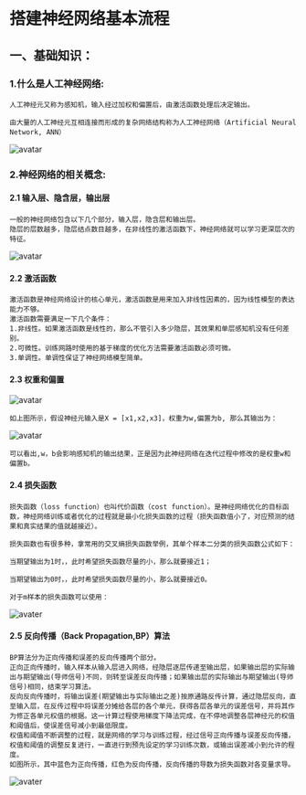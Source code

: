 # 搭建神经网络基本流程
## 一、基础知识：
### 1.什么是人工神经网络:
    
    人工神经元又称为感知机，输入经过加权和偏置后，由激活函数处理后决定输出。
    
    由大量的人工神经元互相连接而形成的复杂网络结构称为人工神经网络（Artificial Neural Network, ANN）

![avatar](https://img-blog.csdn.net/20180607170423382?watermark/2/text/aHR0cHM6Ly9ibG9nLmNzZG4ubmV0L3NpbmF0XzM1ODIxOTc2/font/5a6L5L2T/fontsize/400/fill/I0JBQkFCMA==/dissolve/70)

### 2.神经网络的相关概念:
#### 2.1 输入层、隐含层，输出层

    一般的神经网络包含以下几个部分，输入层，隐含层和输出层。
    隐层的层数越多，隐层结点数目越多，在非线性的激活函数下，神经网络就可以学习更深层次的特征。

![avatar](https://img-blog.csdn.net/20180607182202932?watermark/2/text/aHR0cHM6Ly9ibG9nLmNzZG4ubmV0L3NpbmF0XzM1ODIxOTc2/font/5a6L5L2T/fontsize/400/fill/I0JBQkFCMA==/dissolve/70)

#### 2.2 激活函数

    激活函数是神经网络设计的核心单元，激活函数是用来加入非线性因素的，因为线性模型的表达能力不够。
    激活函数需要满足一下几个条件：
    1.非线性。如果激活函数是线性的，那么不管引入多少隐层，其效果和单层感知机没有任何差别。
    2.可微性。训练网路时使用的基于梯度的优化方法需要激活函数必须可微。
    3.单调性。单调性保证了神经网络模型简单。


 
#### 2.3 权重和偏置
![avatar](https://img-blog.csdn.net/20180607174206895?watermark/2/text/aHR0cHM6Ly9ibG9nLmNzZG4ubmV0L3NpbmF0XzM1ODIxOTc2/font/5a6L5L2T/fontsize/400/fill/I0JBQkFCMA==/dissolve/70)

    如上图所示，假设神经元输入是X = [x1,x2,x3]，权重为w,偏置为b, 那么其输出为：
![avatar](https://img-blog.csdn.net/20180607174352811?watermark/2/text/aHR0cHM6Ly9ibG9nLmNzZG4ubmV0L3NpbmF0XzM1ODIxOTc2/font/5a6L5L2T/fontsize/400/fill/I0JBQkFCMA==/dissolve/70)

    可以看出,w，b会影响感知机的输出结果，正是因为此神经网络在迭代过程中修改的是权重w和偏置b。
#### 2.4 损失函数
    损失函数（loss function）也叫代价函数（cost function）。是神经网络优化的目标函数，神经网络训练或者优化的过程就是最小化损失函数的过程（损失函数值小了，对应预测的结果和真实结果的值就越接近）。
    
    损失函数也有很多种，拿常用的交叉熵损失函数举例，其单个样本二分类的损失函数公式如下：

    当期望输出为1时，，此时希望损失函数尽量的小，那么就要接近1；

    当期望输出为0时，，此时希望损失函数尽量的小，那么就要接近0。

    对于m样本的损失函数可以使用：
![avater](https://img-blog.csdn.net/20180607184513456?watermark/2/text/aHR0cHM6Ly9ibG9nLmNzZG4ubmV0L3NpbmF0XzM1ODIxOTc2/font/5a6L5L2T/fontsize/400/fill/I0JBQkFCMA==/dissolve/70)

#### 2.5 反向传播（Back Propagation,BP）算法
    BP算法分为正向传播和误差的反向传播两个部分。
    正向正向传播时，输入样本从输入层进入网络，经隐层逐层传递至输出层，如果输出层的实际输出与期望输出(导师信号)不同，则转至误差反向传播；如果输出层的实际输出与期望输出(导师信号)相同，结束学习算法。
    反向反向传播时，将输出误差(期望输出与实际输出之差)按原通路反传计算，通过隐层反向，直至输入层，在反传过程中将误差分摊给各层的各个单元，获得各层各单元的误差信号，并将其作为修正各单元权值的根据。这一计算过程使用梯度下降法完成，在不停地调整各层神经元的权值和阈值后，使误差信号减小到最低限度。
    权值和阈值不断调整的过程，就是网络的学习与训练过程，经过信号正向传播与误差反向传播，权值和阈值的调整反复进行，一直进行到预先设定的学习训练次数，或输出误差减小到允许的程度。
    如图所示，其中蓝色为正向传播，红色为反向传播，反向传播的导数为损失函数对各变量求导。
![avater](https://img-blog.csdn.net/20180607194629988?watermark/2/text/aHR0cHM6Ly9ibG9nLmNzZG4ubmV0L3NpbmF0XzM1ODIxOTc2/font/5a6L5L2T/fontsize/400/fill/I0JBQkFCMA==/dissolve/70)